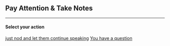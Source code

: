 ## Pay Attention & Take Notes 
--- 
#### Select your action 

[just nod and let them continue speaking](Polite/option1.md)
[You have a question](Polite/option2.md)